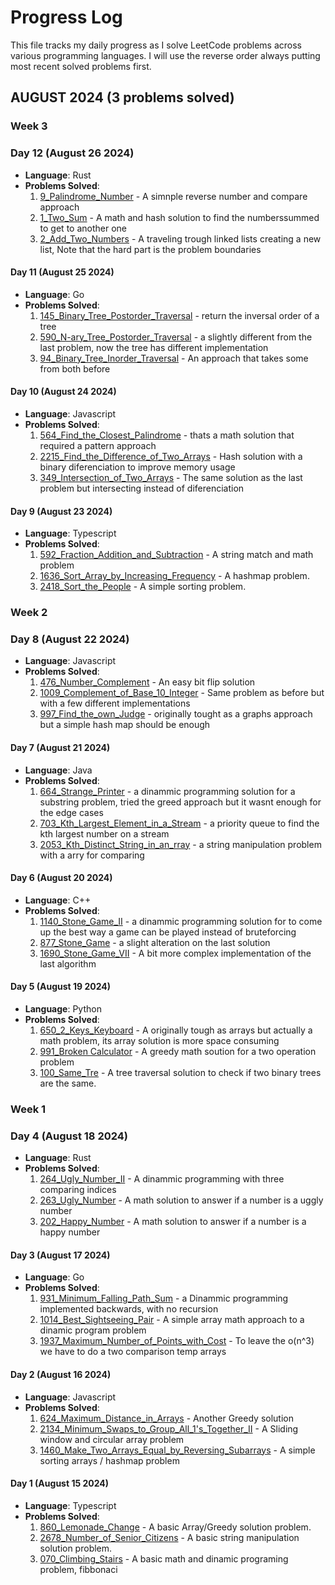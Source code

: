 # Progress Log

This file tracks my daily progress as I solve LeetCode problems across various programming languages.
I will use the reverse order always putting most recent solved problems first.

## AUGUST 2024 (3 problems solved)


### Week 3

### Day 12 (August 26 2024)
- **Language**: Rust
- **Problems Solved**:
  1. [9_Palindrome_Number](math/9_EASY_Palindrome_Number.rs) - A simnple reverse number and compare approach  
  2. [1_Two_Sum](arrays/1_EASY_Two_Sum.rs) - A math and hash solution to find the numberssummed to get to another one  
  3. [2_Add_Two_Numbers](linked_lists/2_EASY_Add_Two_Numbers.rs) - A traveling trough linked lists creating a new list, Note that the hard part is the problem boundaries  

#### Day 11 (August 25 2024)
- **Language**: Go
- **Problems Solved**:
  1. [145_Binary_Tree_Postorder_Traversal](trees/145_EASY_Binary_Tree_Postorder_Traversal.go) - return the inversal order of a tree  
  2. [590_N-ary_Tree_Postorder_Traversal](trees/590_EASY_N-ary_Tree_Postorder_Traversal.go) - a slightly different from the last problem, now the tree has different implementation  
  3. [94_Binary_Tree_Inorder_Traversal](trees/94_EASY_Binary_Tree_Inorder_Traversal.go) - An approach that takes some from both before  

#### Day 10 (August 24 2024)
- **Language**: Javascript
- **Problems Solved**:
  1. [564_Find_the_Closest_Palindrome](math/564_HARD_Find_the_Closest_Palindrome.js) - thats a math solution that required a pattern approach  
  2. [2215_Find_the_Difference_of_Two_Arrays](arrays/2215_EASY_Find_the_Difference_of_Two_Arrays.js) - Hash solution with a binary diferenciation to improve memory usage  
  3. [349_Intersection_of_Two_Arrays](arrays/349_EASY_Intersection_of_Two_Arrays.js) - The same solution as the last problem but intersecting instead of diferenciation  
  
#### Day 9 (August 23 2024)
- **Language**: Typescript
- **Problems Solved**:
  1. [592_Fraction_Addition_and_Subtraction](strings/592_MEDIUM_Fraction_Addition_and_Subtraction.ts) - A string match and math problem  
  2. [1636_Sort_Array_by_Increasing_Frequency](arrays/1636_EASY_Sort_Array_by_Increasing_Frequency.ts) - A hashmap problem.  
  3. [2418_Sort_the_People](arrays/2418_EASY_Sort_the_People.ts) - A simple sorting problem.  

### Week 2

### Day 8 (August 22 2024)
- **Language**: Javascript
- **Problems Solved**:
  1. [476_Number_Complement](bits/476_EASY_Number_Complement.js) - An easy bit flip solution  
  2. [1009_Complement_of_Base_10_Integer](bits/1009_EASY_Complement_of_Base_10_Integer.js) - Same problem as before but with a few different implementations  
  3. [997_Find_the_own_Judge](graphs/997_EASY_Find_the_own_Judge.js) - originally tought as a graphs approach but a simple hash map should be enough  


#### Day 7 (August 21 2024)
- **Language**: Java
- **Problems Solved**:
  1. [664_Strange_Printer](dinamic_programming/664_HARD_Strange_Printer.java) - a dinammic programming solution for a substring problem, tried the greed approach but it wasnt enough for the edge cases  
  2. [703_Kth_Largest_Element_in_a_Stream](trees/703_EASY_Kth_Largest_Element_in_a_Stream.java) - a priority queue to find the kth largest number on a stream  
  3. [2053_Kth_Distinct_String_in_an_rray](arrays/2053_EASY_Kth_Distinct_String_in_an_rray.java) - a string manipulation problem with a arry for comparing  


#### Day 6 (August 20 2024)
- **Language**: C++
- **Problems Solved**:
  1. [1140_Stone_Game_II](dinamic_programming/1140_MEDIUM_Stone_Game_II.cpp) - a dinammic programming solution for to come up the best way a game can be played instead of bruteforcing  
  2. [877_Stone_Game](dinamic_programming/877_MEDIUM_Stone_Game.cpp) - a slight alteration on the last solution  
  3. [1690_Stone_Game_VII](dinamic_programming/1690_MEDIUM_Stone_Game_VII.cpp) - A bit more complex implementation of the last algorithm  
  
#### Day 5 (August 19 2024)
- **Language**: Python
- **Problems Solved**:
  1. [650_2_Keys_Keyboard](arrays/650_MEDIUM_2_Keys_Keyboard.py) - A originally tough as arrays but actually a math problem, its array solution is more space consuming  
  2. [991_Broken Calculator](math/991_MEDIUM_Broken_Calculator.py) - A greedy math soution for a two operation problem  
  3. [100_Same_Tre](trees/100_EASY_Same_Tree.py) - A tree traversal solution to check if two binary trees are the same.  

### Week 1 

### Day 4 (August 18 2024)
- **Language**: Rust
- **Problems Solved**:
  1. [264_Ugly_Number_II](dynamic_programming/264_MEDIUM_Ugly_Number_II.rs) - A dinammic programming with three comparing indices
  2. [263_Ugly_Number](math/263_EASY_Ugly_Number.rs) - A math solution to answer if a number is a uggly number
  3. [202_Happy_Number](math/202_EASY_Happy_Number.rs) - A math solution to answer if a number is a happy number
  
#### Day 3 (August 17 2024)
- **Language**: Go
- **Problems Solved**:
  1. [931_Minimum_Falling_Path_Sum](dynamic_programming/931_MEDIUM_Minimum_Falling_Path_Sum.go) - a Dinammic programming implemented backwards, with no recursion
  2. [1014_Best_Sightseeing_Pair](arrays/1014_MEDIUM_Best_Sightseeing_Pair.go) - A simple array math approach to a dinamic program problem
  3. [1937_Maximum_Number_of_Points_with_Cost](dynamic_programming/1937_MEDIUM_Maximum_Number_of_Points_with_Cost.go) - To leave the o(n^3) we have to do a two comparison temp arrays 


#### Day 2 (August 16 2024)
- **Language**: Javascript
- **Problems Solved**:
  1. [624_Maximum_Distance_in_Arrays](arrays/624_MEDIUM_Maximum_Distance_in_Arrays.js) - Another Greedy solution
  2. [2134_Minimum_Swaps_to_Group_All_1's_Together_II](arrays/2134_MEDIUM_Minimum_Swaps_to_Group_All_1's_Together_II.js) - A Sliding window and circular array problem
  3. [1460_Make_Two_Arrays_Equal_by_Reversing_Subarrays](arrays/1460_EASY_Make_Two_Arrays_Equal_by_Reversing_Subarrays.js) - A simple sorting arrays / hashmap problem
  
#### Day 1 (August 15 2024)
- **Language**: Typescript
- **Problems Solved**:
  1. [860_Lemonade_Change](arrays/860_EASY_lemonade_change.ts) - A basic Array/Greedy solution problem.
  2. [2678_Number_of_Senior_Citizens](strings/2678_EASY_Number_of_Senior_Citizens.ts) - A basic string manipulation solution problem.
  3. [070_Climbing_Stairs](dynamic_programming/070_EASY_Climbing_Stairs.ts) - A basic math and dinamic programing problem, fibbonaci

